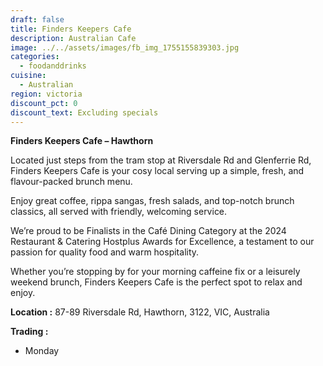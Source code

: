 ```yaml
---
draft: false
title: Finders Keepers Cafe
description: Australian Cafe
image: ../../assets/images/fb_img_1755155839303.jpg
categories:
  - foodanddrinks
cuisine:
  - Australian
region: victoria
discount_pct: 0
discount_text: Excluding specials
---
```

**Finders Keepers Cafe – Hawthorn**

Located just steps from the tram stop at Riversdale Rd and Glenferrie Rd, Finders Keepers Cafe is your cosy local serving up a simple, fresh, and flavour-packed brunch menu.

Enjoy great coffee, rippa sangas, fresh salads, and top-notch brunch classics, all served with friendly, welcoming service.

We’re proud to be Finalists in the Café Dining Category at the 2024 Restaurant & Catering Hostplus Awards for Excellence, a testament to our passion for quality food and warm hospitality.

Whether you’re stopping by for your morning caffeine fix or a leisurely weekend brunch, Finders Keepers Cafe is the perfect spot to relax and enjoy.

**Location :** 87-89 Riversdale Rd, Hawthorn, 3122, VIC, Australia

**Trading :**

* Monday
